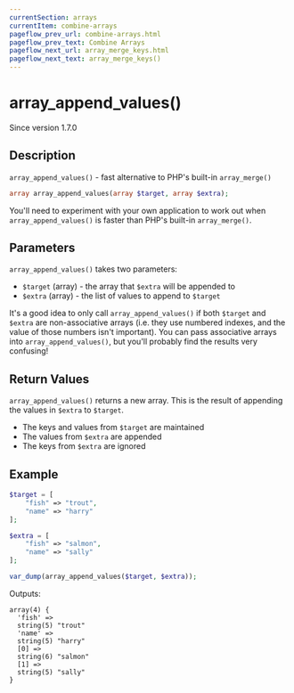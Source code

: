 ```yaml
---
currentSection: arrays
currentItem: combine-arrays
pageflow_prev_url: combine-arrays.html
pageflow_prev_text: Combine Arrays
pageflow_next_url: array_merge_keys.html
pageflow_next_text: array_merge_keys()
---
```


# array_append_values()

<div class="callout info" markdown="1">
Since version 1.7.0
</div>

## Description

`array_append_values()` - fast alternative to PHP's built-in `array_merge()`

```php
array array_append_values(array $target, array $extra);
```

You'll need to experiment with your own application to work out when `array_append_values()` is faster than PHP's built-in `array_merge()`.

## Parameters

`array_append_values()` takes two parameters:

* `$target` (array) - the array that `$extra` will be appended to
* `$extra` (array) - the list of values to append to `$target`

It's a good idea to only call `array_append_values()` if both `$target` and `$extra` are non-associative arrays (i.e. they use numbered indexes, and the value of those numbers isn't important). You can pass associative arrays into `array_append_values()`, but you'll probably find the results very confusing!

## Return Values

`array_append_values()` returns a new array. This is the result of appending the values in `$extra` to `$target`.

* The keys and values from `$target` are maintained
* The values from `$extra` are appended
* The keys from `$extra` are ignored

## Example

```php
$target = [
    "fish" => "trout",
    "name" => "harry"
];

$extra = [
    "fish" => "salmon",
    "name" => "sally"
];

var_dump(array_append_values($target, $extra));
```

Outputs:

    array(4) {
      'fish' =>
      string(5) "trout"
      'name' =>
      string(5) "harry"
      [0] =>
      string(6) "salmon"
      [1] =>
      string(5) "sally"
    }
